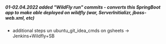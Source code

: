 ##### 01-02.04.2022 added "WildFly run" commits - converts this SpringBoot app to make able deployed on wildfly (war, ServerInitializr, jboss-web.xml, etc)


* additional steps un ubuntu_git_idea_cmds on gsheets -> Jenkins+Wildfly+SB